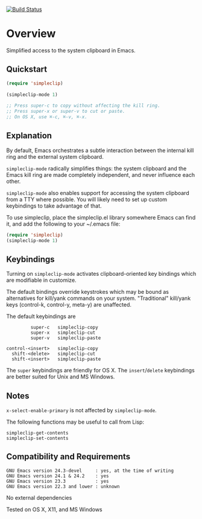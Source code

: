 [![Build Status](https://secure.travis-ci.org/rolandwalker/simpleclip.png?branch=master)](http://travis-ci.org/rolandwalker/simpleclip)

Overview
========

Simplified access to the system clipboard in Emacs.

Quickstart
----------

```lisp
(require 'simpleclip)
 
(simpleclip-mode 1)
 
;; Press super-c to copy without affecting the kill ring.
;; Press super-x or super-v to cut or paste.
;; On OS X, use ⌘-c, ⌘-v, ⌘-x.
```

Explanation
-----------

By default, Emacs orchestrates a subtle interaction between the
internal kill ring and the external system clipboard.

`simpleclip-mode` radically simplifies things: the system clipboard
and the Emacs kill ring are made completely independent, and never
influence each other.

`simpleclip-mode` also enables support for accessing the system
clipboard from a TTY where possible.  You will likely need to
set up custom keybindings to take advantage of that.

To use simpleclip, place the simpleclip.el library somewhere
Emacs can find it, and add the following to your ~/.emacs file:

```lisp
(require 'simpleclip)
(simpleclip-mode 1)
```

Keybindings
-----------

Turning on `simpleclip-mode` activates clipboard-oriented key
bindings which are modifiable in customize.

The default bindings override keystrokes which may be bound as
alternatives for kill/yank commands on your system.  "Traditional"
kill/yank keys (control-k, control-y, meta-y) are unaffected.

The default keybindings are

	         super-c   simpleclip-copy
	         super-x   simpleclip-cut
	         super-v   simpleclip-paste

	control-<insert>   simpleclip-copy
	  shift-<delete>   simpleclip-cut
	  shift-<insert>   simpleclip-paste

The `super` keybindings are friendly for OS X.  The `insert`/`delete`
keybindings are better suited for Unix and MS Windows.

Notes
-----

`x-select-enable-primary` is not affected by `simpleclip-mode`.

The following functions may be useful to call from Lisp:

	simpleclip-get-contents
	simpleclip-set-contents

Compatibility and Requirements
------------------------------

	GNU Emacs version 24.3-devel     : yes, at the time of writing
	GNU Emacs version 24.1 & 24.2    : yes
	GNU Emacs version 23.3           : yes
	GNU Emacs version 22.3 and lower : unknown

No external dependencies

Tested on OS X, X11, and MS Windows
